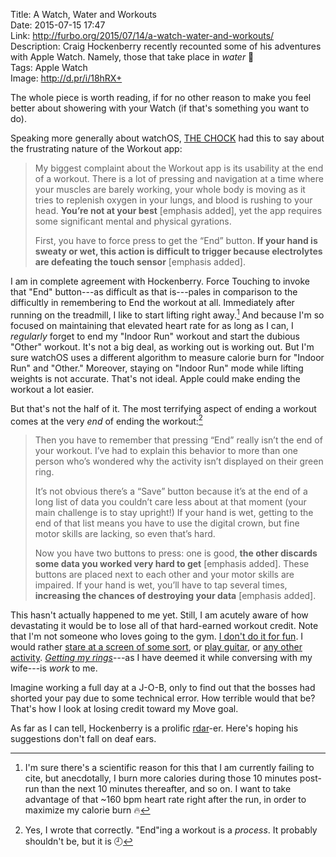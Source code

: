 Title: A Watch, Water and Workouts  
Date: 2015-07-15 17:47  
Link: http://furbo.org/2015/07/14/a-watch-water-and-workouts/  
Description: Craig Hockenberry recently recounted some of his adventures with Apple Watch. Namely, those that take place in *water* 🌊  
Tags: Apple Watch  
Image: http://d.pr/i/18hRX+  

The whole piece is worth reading, if for no other reason to make you feel better about showering with your Watch (if that's something you want to do).

Speaking more generally about watchOS, [THE CHOCK][1] had this to say about the frustrating nature of the Workout app:

> My biggest complaint about the Workout app is its usability at the end of a workout. There is a lot of pressing and navigation at a time where your muscles are barely working, your whole body is moving as it tries to replenish oxygen in your lungs, and blood is rushing to your head. **You’re not at your best** [emphasis added], yet the app requires some significant mental and physical gyrations.
>
> First, you have to force press to get the “End” button. **If your hand is sweaty or wet, this action is difficult to trigger because electrolytes are defeating the touch sensor** [emphasis added].

I am in complete agreement with Hockenberry. Force Touching to invoke that "End" button---as difficult as that is---pales in comparison to the difficultly in remembering to End the workout at all. Immediately after running on the treadmill, I like to start lifting right away.[^1] And because I'm so focused on maintaining that elevated heart rate for as long as I can, I *regularly* forget to end my "Indoor Run" workout and start the dubious "Other" workout. It's not a big deal, as working out is working out. But I'm sure watchOS uses a different algorithm to measure calorie burn for "Indoor Run" and "Other." Moreover, staying on "Indoor Run" mode while lifting weights is not accurate. That's not ideal. Apple could make ending the workout a lot easier.

But that's not the half of it. The most terrifying aspect of ending a workout comes at the very *end* of ending the workout:[^2]

> Then you have to remember that pressing “End” really isn’t the end of your workout. I’ve had to explain this behavior to more than one person who’s wondered why the activity isn’t displayed on their green ring.
>
> It’s not obvious there’s a “Save” button because it’s at the end of a long list of data you couldn’t care less about at that moment (your main challenge is to stay upright!) If your hand is wet, getting to the end of that list means you have to use the digital crown, but fine motor skills are lacking, so even that’s hard.
>
> Now you have two buttons to press: one is good, **the other discards some data you worked very hard to get** [emphasis added]. These buttons are placed next to each other and your motor skills are impaired. If your hand is wet, you’ll have to tap several times, **increasing the chances of destroying your data** [emphasis added].

This hasn't actually happened to me yet. Still, I am acutely aware of how devastating it would be to lose all of that hard-earned workout credit. Note that I'm not someone who loves going to the gym. [I don't do it for fun][2]. I would rather [stare at a screen of some sort][3], or [play guitar][4], or [any other activity][5]. *[Getting my rings][6]*---as I have deemed it while conversing with my wife---is *work* to me.

Imagine working a full day at a J-O-B, only to find out that the bosses had shorted your pay due to some technical error. How terrible would that be? That's how I look at losing credit toward my Move goal. 

As far as I can tell, Hockenberry is a prolific [rdar][7]-er. Here's hoping his suggestions don't fall on deaf ears.

[^1]: I'm sure there's a scientific reason for this that I am currently failing to cite, but anecdotally, I burn more calories during those 10 minutes post-run than the next 10 minutes thereafter, and so on. I want to take advantage of that ~160 bpm heart rate right after the run, in order to maximize my calorie burn 🔥 
[^2]: Yes, I wrote that correctly. "End"ing a workout is a *process*. It probably shouldn't be, but it is 🕘

[1]: http://furbo.org/2014/11/26/twitter-nostalgia/ "Craig Hockenberry's post about his first iOS app (and Twitter)"
[2]: /2015/3/4/getting-back-into-fitness "My post on getting back into fitness"
[3]: /about "TheOverAnalyzed's about page"
[4]: https://instagram.com/p/zqJB8Qwz4-/?taken-by=toniwonkanobi "Playing bass at my local church"
[5]: https://instagram.com/p/4udIODwz6A/?taken-by=toniwonkanobi "My dog, Smokey"
[6]: https://instagram.com/p/34MfmcQzx7/?taken-by=toniwonkanobi "Smokey and I both 'getting our rings'"
[7]: http://www.openradar.me/search?query=craig.hockenberry "Radars submitted by Craig Hockenberry"